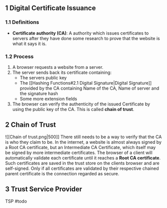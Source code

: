 ## 1 Digital Certificate Issuance
### 1.1 Definitions
- **Certificate authority (CA)**: A authority which issues certificates to servers after they have done some research to prove that the website is what it says it is.

### 1.2 Process
1. A browser requests a website from a server.
2. The server sends back its certificate containing:
	- The servers public key
	- The [[Hashing Functions#2.1 Digital Signature|Digital Signature]] provided by the CA containing Name of the CA, Name of server and the signature hash
	- Some more extension fields
3. The browser can verify the authenticity of the issued Certificate by using the public key of the CA. This is called **chain of trust**.

## 2 Chain of Trust
![[Chain of trust.png|500]]
There still needs to be a way to verify that the CA is who they claim to be. In the internet, a website is almost always signed by a Root CA certificate, but an Intermediate CA Certificate, which itself may be signed by more intermediate certificates. The browser of a client will automatically validate each certificate until it reaches a **Root CA certificate**. Such certificates are saved in the trust store on the clients browser and are self-signed. Only if all certificates are validated by their respective chained parent certificate is the connection regarded as secure.

## 3 Trust Service Provider
TSP #todo
